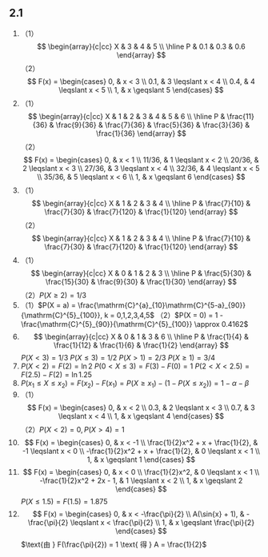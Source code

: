 ## 2.1

1. （1）
	$$
	\begin{array}{c|cc}
	X & 3 & 4 & 5 \\ \hline
	P & 0.1 & 0.3 & 0.6
	\end{array}
	$$
	（2）
	$$
	F(x) = \begin{cases}
	0, & x < 3 \\
	0.1, & 3 \leqslant x < 4 \\
	0.4, & 4 \leqslant x < 5 \\
	1, & x \geqslant 5
	\end{cases}
	$$
2. （1）
	$$
	\begin{array}{c|cc}
	X & 1 & 2 & 3 & 4 & 5 & 6 \\ \hline
	P & \frac{11}{36} & \frac{9}{36} & \frac{7}{36} & \frac{5}{36} & \frac{3}{36} & \frac{1}{36}
	\end{array}
	$$
	（2）
	$$
	F(x) = \begin{cases}
	0, & x < 1 \\
	11/36, & 1 \leqslant x < 2 \\
	20/36, & 2 \leqslant x < 3 \\
	27/36, & 3 \leqslant x < 4 \\
	32/36, & 4 \leqslant x < 5 \\
	35/36, & 5 \leqslant x < 6 \\
	1, & x \geqslant 6
	\end{cases}
	$$
3. （1）
	$$
	\begin{array}{c|cc}
	X & 1 & 2 & 3 & 4 \\ \hline
	P & \frac{7}{10} & \frac{7}{30} & \frac{7}{120} & \frac{1}{120}
	\end{array}
	$$
	（2）
	$$
	\begin{array}{c|cc}
	X & 1 & 2 & 3 & 4 \\ \hline
	P & \frac{7}{10} & \frac{7}{30} & \frac{7}{120} & \frac{1}{120}
	\end{array}
	$$
4. （1）
   $$
	\begin{array}{c|cc}
	X & 0 & 1 & 2 & 3 \\ \hline
	P & \frac{5}{30} & \frac{15}{30} & \frac{9}{30} & \frac{1}{30}
	\end{array}
	$$
	（2）$P(X \geqslant 2) = 1/3$
5. （1）$P(X = a) = \frac{\mathrm{C}^{a}_{10}\mathrm{C}^{5-a}_{90}}{\mathrm{C}^{5}_{100}}, k = 0,1,2,3,4,5$
	（2）$P(X = 0) = 1 - \frac{\mathrm{C}^{5}_{90}}{\mathrm{C}^{5}_{100}} \approx 0.4162$
6. $$
	\begin{array}{c|cc}
	X & 0 & 1 & 3 & 6 \\ \hline
	P & \frac{1}{4} & \frac{1}{12} & \frac{1}{6} & \frac{1}{2}
	\end{array}
	$$
	$P(X < 3) = 1/3$
	$P(X \leqslant 3) = 1/2$
	$P(X > 1) = 2/3$
	$P(X \geqslant 1) = 3/4$
7. $P(X < 2) = F(2) = \ln{2}$
	$P(0 < X \leqslant 3) = F(3) - F(0) = 1$
	$P(2 < X < 2.5) = F(2.5) - F(2) = \ln{1.25}$
8. $P(x_1 \leqslant X \leqslant x_2) = F(x_2) - F(x_1) = P(X \geqslant x_1) - (1 - P(X \leqslant x_2)) = 1 - \alpha - \beta$
9. （1）
	$$
	F(x) = \begin{cases}
	0, & x < 2 \\
	0.3, & 2 \leqslant x < 3 \\
	0.7, & 3 \leqslant x < 4 \\
	1, & x \geqslant 4
	\end{cases}
	$$
	（2）$P(X < 2) = 0, P(X > 4) = 1$
10. $$
    F(x) = \begin{cases}
	0, & x < -1 \\
	\frac{1}{2}x^2 + x + \frac{1}{2}, & -1 \leqslant x < 0 \\
	-\frac{1}{2}x^2 + x + \frac{1}{2}, & 0 \leqslant x < 1 \\
	1, & x \geqslant 1
	\end{cases}
	$$
11. $$
    F(x) = \begin{cases}
	0, & x < 0 \\
	\frac{1}{2}x^2, & 0 \leqslant x < 1 \\
	-\frac{1}{2}x^2 + 2x - 1, & 1 \leqslant x < 2 \\
	1, & x \geqslant 2
	\end{cases}
	$$
	$P(X \leqslant 1.5) = F(1.5) = 1.875$
12. $$
    F(x) = \begin{cases}
	0, & x < -\frac{\pi}{2} \\
	A(\sin{x} + 1), & -\frac{\pi}{2} \leqslant x < \frac{\pi}{2} \\
	1, & x \geqslant \frac{\pi}{2}
	\end{cases}
    $$
    $\text{由 } F(\frac{\pi}{2}) = 1 \text{ 得 } A = \frac{1}{2}$
    
    